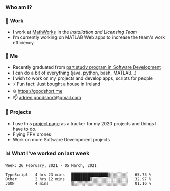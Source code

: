 ### Who am I?

<!--
**goodshort/goodshort** is a ✨ _special_ ✨ repository because its `README.md` (this file) appears on your GitHub profile.
-->
### 💼 Work
- I work at [MathWorks](https://www.mathworks.com/) in the _Installation and Licensing Team_
- I’m currently working on MATLAB Web apps to increase the team's work efficiency

### 🌱 Me
- Recently graduated from [part study program in Software Development](https://www.goodshort.me/who-am-i/studies#higher-diploma-in-software-development)
- I can do a bit of everything (java, python, bash, MATLAB...)
- I wish to work on my projects and develop apps, scripts for people
- ⚡ Fun fact: Just bought a house in Ireland
- 🌐 https://goodshort.me
- 📫 adrien.goodshort@gmail.com

### 🚧 Projects

- I use this [project page](https://github.com/users/goodshort/projects/1) as a tracker for my 2020 projects and things I have to do.
- Flying FPV drones
- Work on more Software Development projects

### 📊 What I've worked on last week

<!--START_SECTION:waka-->
```text
Week: 26 February, 2021 - 05 March, 2021

TypeScript   4 hrs 23 mins   ████████████████▒░░░░░░░░   65.73 % 
Other        2 hrs 12 mins   ████████▒░░░░░░░░░░░░░░░░   32.97 % 
JSON         4 mins          ▒░░░░░░░░░░░░░░░░░░░░░░░░   01.16 % 
```
<!--END_SECTION:waka-->
